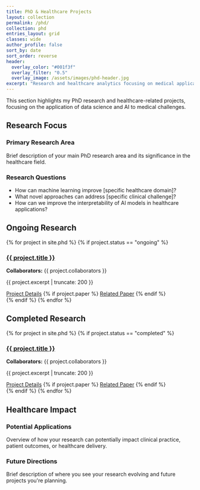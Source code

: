 ```yaml
---
title: PhD & Healthcare Projects
layout: collection
permalink: /phd/
collection: phd
entries_layout: grid
classes: wide
author_profile: false
sort_by: date
sort_order: reverse
header:
  overlay_color: "#001f3f"
  overlay_filter: "0.5"
  overlay_image: /assets/images/phd-header.jpg
excerpt: "Research and healthcare analytics focusing on medical applications"
---
```


<div class="research-intro">
  <p>This section highlights my PhD research and healthcare-related projects, focusing on the application of data science and AI to medical challenges.</p>
</div>

## Research Focus

<div class="research-focus">
  <h3>Primary Research Area</h3>
  <p>Brief description of your main PhD research area and its significance in the healthcare field.</p>
  
  <h3>Research Questions</h3>
  <ul>
    <li>How can machine learning improve [specific healthcare domain]?</li>
    <li>What novel approaches can address [specific clinical challenge]?</li>
    <li>How can we improve the interpretability of AI models in healthcare applications?</li>
  </ul>
</div>

## Ongoing Research

<div class="ongoing-research">
  {% for project in site.phd %}
    {% if project.status == "ongoing" %}
      <div class="research-card">
        <div class="research-content">
          <h3><a href="{{ project.url }}">{{ project.title }}</a></h3>
          <p class="research-collaborators">
            <strong>Collaborators:</strong> {{ project.collaborators }}
          </p>
          <p>{{ project.excerpt | truncate: 200 }}</p>
          <div class="research-links">
            <a href="{{ project.url }}" class="btn btn--primary btn--small">Project Details</a>
            {% if project.paper %}
              <a href="{{ project.paper }}" class="btn btn--primary btn--small" target="_blank">Related Paper</a>
            {% endif %}
          </div>
        </div>
      </div>
    {% endif %}
  {% endfor %}
</div>

## Completed Research

<div class="completed-research">
  {% for project in site.phd %}
    {% if project.status == "completed" %}
      <div class="research-card">
        <div class="research-content">
          <h3><a href="{{ project.url }}">{{ project.title }}</a></h3>
          <p class="research-collaborators">
            <strong>Collaborators:</strong> {{ project.collaborators }}
          </p>
          <p>{{ project.excerpt | truncate: 200 }}</p>
          <div class="research-links">
            <a href="{{ project.url }}" class="btn btn--primary btn--small">Project Details</a>
            {% if project.paper %}
              <a href="{{ project.paper }}" class="btn btn--primary btn--small" target="_blank">Related Paper</a>
            {% endif %}
          </div>
        </div>
      </div>
    {% endif %}
  {% endfor %}
</div>

## Healthcare Impact

<div class="impact-section">
  <h3>Potential Applications</h3>
  <p>Overview of how your research can potentially impact clinical practice, patient outcomes, or healthcare delivery.</p>
  
  <h3>Future Directions</h3>
  <p>Brief description of where you see your research evolving and future projects you're planning.</p>
</div> 